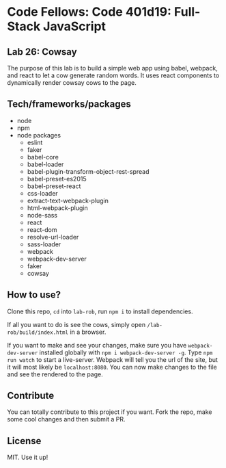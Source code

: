 # Code Fellows: Code 401d19: Full-Stack JavaScript

## Lab 26: Cowsay

The purpose of this lab is to build a simple web app using babel, webpack, and react to let a cow generate random words. It uses react components to dynamically render cowsay cows to the page.

## Tech/frameworks/packages

- node 
- npm
- node packages
  - eslint 
  - faker
  - babel-core
  - babel-loader
  - babel-plugin-transform-object-rest-spread
  - babel-preset-es2015
  - babel-preset-react
  - css-loader
  - extract-text-webpack-plugin
  - html-webpack-plugin
  - node-sass
  - react
  - react-dom
  - resolve-url-loader
  - sass-loader
  - webpack
  - webpack-dev-server
  - faker
  - cowsay

## How to use?

Clone this repo, `cd` into `lab-rob`, run `npm i` to install dependencies. 

If all you want to do is see the cows, simply open `/lab-rob/build/index.html` in a browser.

If you want to make and see your changes, make sure you have `webpack-dev-server` installed globally with `npm i webpack-dev-server -g`. Type `npm run watch` to start a live-server. Webpack will tell you the url of the site, but it will most likely be `localhost:8080`. You can now make changes to the file and see the rendered to the page.



## Contribute

You can totally contribute to this project if you want. Fork the repo, make some cool changes and then submit a PR.

## License

MIT. Use it up!